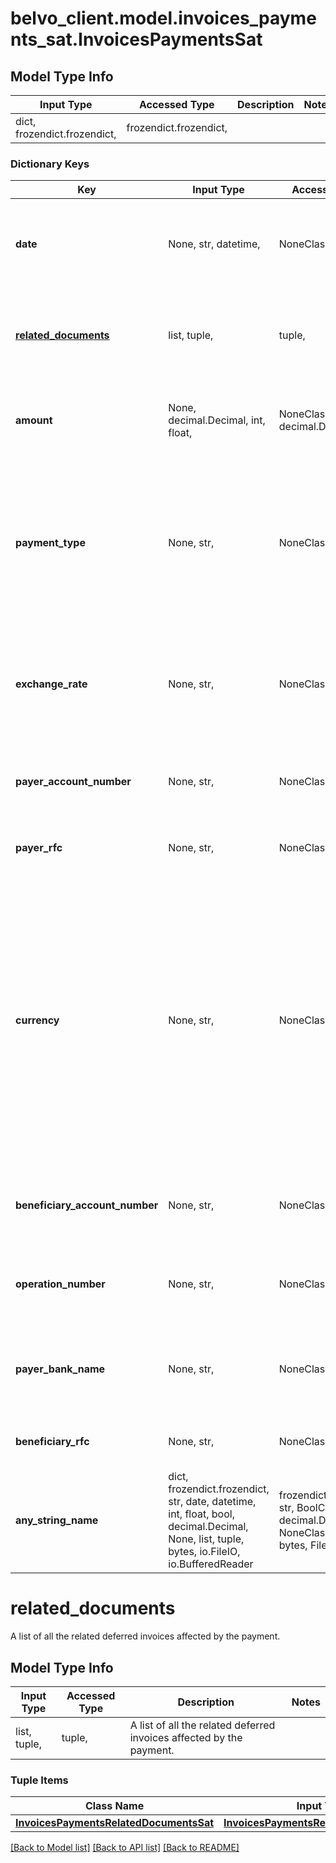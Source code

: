 # belvo_client.model.invoices_payments_sat.InvoicesPaymentsSat

## Model Type Info
Input Type | Accessed Type | Description | Notes
------------ | ------------- | ------------- | -------------
dict, frozendict.frozendict,  | frozendict.frozendict,  |  | 

### Dictionary Keys
Key | Input Type | Accessed Type | Description | Notes
------------ | ------------- | ------------- | ------------- | -------------
**date** | None, str, datetime,  | NoneClass, str,  | ISO-8601 timestamp when the payment was made.  | value must conform to RFC-3339 date-time
**[related_documents](#related_documents)** | list, tuple,  | tuple,  | A list of all the related deferred invoices affected by the payment.  | 
**amount** | None, decimal.Decimal, int, float,  | NoneClass, decimal.Decimal,  | The invoice amount, in the currency of the original invoice.  | value must be a 32 bit float
**payment_type** | None, str,  | NoneClass, str,  | Payment type code used for this invoice, as defined by the country&#x27;s legal entity.  - 🇲🇽 Mexico [SAT catalog reference article](https://developers.belvo.com/docs/sat-catalogs#payment-type)  | 
**exchange_rate** | None, str,  | NoneClass, str,  | The &#x60;currency&#x60; to MXN currency exchange rate when the payment was made.  | 
**payer_account_number** | None, str,  | NoneClass, str,  | The bank account number of the payment issuer.  | 
**payer_rfc** | None, str,  | NoneClass, str,  | The fiscal ID of the payment issuer.  | 
**currency** | None, str,  | NoneClass, str,  | The currency of the payment. For example:  - 🇧🇷 BRL (Brazilian Real) - 🇨🇴 COP (Colombian Peso) - 🇲🇽 MXN (Mexican Peso)  Please note that other currencies other than in the list above may be returned.  | 
**beneficiary_account_number** | None, str,  | NoneClass, str,  | The bank account number of the payment beneficiary.  | 
**operation_number** | None, str,  | NoneClass, str,  | The fiscal institution&#x27;s internal identifier for the operation.  | 
**payer_bank_name** | None, str,  | NoneClass, str,  | The banking institution that was used by the payment issuer.  | 
**beneficiary_rfc** | None, str,  | NoneClass, str,  | The fiscal ID of the payment beneficiary.  | [optional] 
**any_string_name** | dict, frozendict.frozendict, str, date, datetime, int, float, bool, decimal.Decimal, None, list, tuple, bytes, io.FileIO, io.BufferedReader | frozendict.frozendict, str, BoolClass, decimal.Decimal, NoneClass, tuple, bytes, FileIO | any string name can be used but the value must be the correct type | [optional]

# related_documents

A list of all the related deferred invoices affected by the payment. 

## Model Type Info
Input Type | Accessed Type | Description | Notes
------------ | ------------- | ------------- | -------------
list, tuple,  | tuple,  | A list of all the related deferred invoices affected by the payment.  | 

### Tuple Items
Class Name | Input Type | Accessed Type | Description | Notes
------------- | ------------- | ------------- | ------------- | -------------
[**InvoicesPaymentsRelatedDocumentsSat**](InvoicesPaymentsRelatedDocumentsSat.md) | [**InvoicesPaymentsRelatedDocumentsSat**](InvoicesPaymentsRelatedDocumentsSat.md) | [**InvoicesPaymentsRelatedDocumentsSat**](InvoicesPaymentsRelatedDocumentsSat.md) |  | 

[[Back to Model list]](../../README.md#documentation-for-models) [[Back to API list]](../../README.md#documentation-for-api-endpoints) [[Back to README]](../../README.md)

